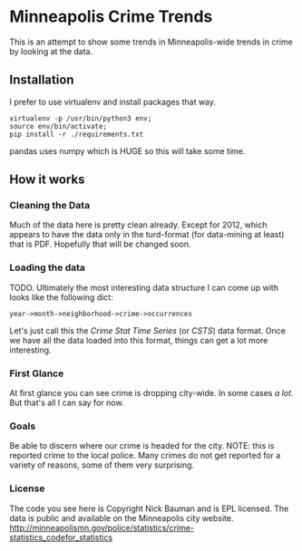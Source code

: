 # Minneapolis Crime Trends

This is an attempt to show some trends in Minneapolis-wide trends in crime by looking at the data.

## Installation

I prefer to use virtualenv and install packages that way.

```
virtualenv -p /usr/bin/python3 env;
source env/bin/activate;
pip install -r ./requirements.txt
```

pandas uses numpy which is HUGE so this will take some time.

## How it works

### Cleaning the Data

Much of the data here is pretty clean already. Except for 2012, which appears to have the data only in the turd-format 
(for data-mining at least) that is PDF. Hopefully that will be changed soon.

### Loading the data

TODO. Ultimately the most interesting data structure I can come up with looks like the following dict:

```
year->month->neighborhood->crime->occurrences
```

Let's just call this the _Crime Stat Time Series_ (or *CSTS*) data format. Once we have all the data loaded into this
format, things can get a lot more interesting.

### First Glance

At first glance you can see crime is dropping city-wide. In some cases *a lot.* But that's all I can say for now.

### Goals

Be able to discern where our crime is headed for the city. NOTE: this is reported crime to the local police. Many crimes 
do not get reported for a variety of reasons, some of them very surprising.

### License

The code you see here is Copyright Nick Bauman and is EPL licensed. The data is public and available on the Minneapolis
city website. http://minneapolismn.gov/police/statistics/crime-statistics_codefor_statistics


